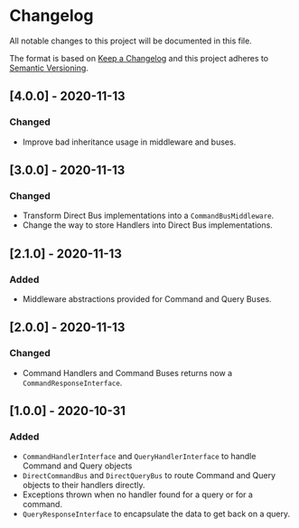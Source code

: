 # Changelog

All notable changes to this project will be documented in this file.

The format is based on [Keep a Changelog](http://keepachangelog.com/en/1.0.0/)
and this project adheres to [Semantic Versioning](http://semver.org/spec/v2.0.0.html).

## [4.0.0] - 2020-11-13
### Changed
* Improve bad inheritance usage in middleware and buses.

## [3.0.0] - 2020-11-13
### Changed
* Transform Direct Bus implementations into a `CommandBusMiddleware`.
* Change the way to store Handlers into Direct Bus implementations.

## [2.1.0] - 2020-11-13
### Added
* Middleware abstractions provided for Command and Query Buses. 

## [2.0.0] - 2020-11-13
### Changed
* Command Handlers and Command Buses returns now a `CommandResponseInterface`.

## [1.0.0] - 2020-10-31
### Added
* `CommandHandlerInterface` and `QueryHandlerInterface` to handle Command and Query objects
* `DirectCommandBus` and `DirectQueryBus` to route Command and Query objects to their handlers directly.
* Exceptions thrown when no handler found for a query or for a command.
* `QueryResponseInterface` to encapsulate the data to get back on a query.
